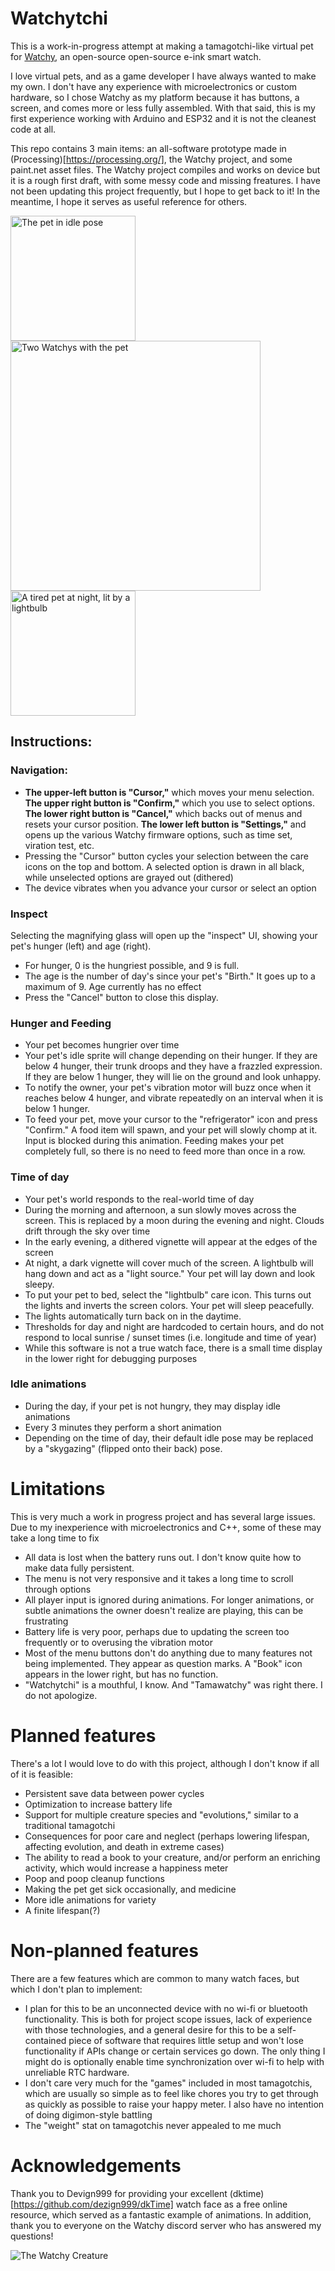 # Watchytchi
This is a work-in-progress attempt at making a tamagotchi-like virtual pet for [Watchy](https://watchy.sqfmi.com/), an open-source open-source e-ink smart watch.

I love virtual pets, and as a game developer I have always wanted to make my own. I don't have any experience with microelectronics or custom hardware, so I chose Watchy as my platform because it has buttons, a screen, and comes more or less fully assembled. With that said, this is my first experience working with Arduino and ESP32 and it is not the cleanest code at all. 

This repo contains 3 main items: an all-software prototype made in (Processing)[https://processing.org/], the Watchy project, and some paint.net asset files. The Watchy project compiles and works on device but it is a rough first draft, with some messy code and missing freatures. I have not been updating this project frequently, but I hope to get back to it! In the meantime, I hope it serves as useful reference for others.

 <div>
 <img src="./Github%20Assets/Watchytchi_Idle.jpg" alt="The pet in idle pose" width="200"/> 
 <img src="./Github%20Assets/Watchytchi_Double.jpg" alt="Two Watchys with the pet" width="400"/> 
 <img src="./Github%20Assets/Watchytchi_TiredNight.jpg" alt="A tired pet at night, lit by a lightbulb" width="200"/> 
 </div>

## Instructions:
### Navigation:
 - **The upper-left button is "Cursor,"** which moves your menu selection. **The upper right button is "Confirm,"** which you use to select options. **The lower right button is "Cancel,"** which backs out of menus and resets your cursor position. **The lower left button is "Settings,"** and opens up the various Watchy firmware options, such as time set, viration test, etc.
 - Pressing the "Cursor" button cycles your selection between the care icons on the top and bottom. A selected option is drawn in all black, while unselected options are grayed out (dithered)
 - The device vibrates when you advance your cursor or select an option
### Inspect
Selecting the magnifying glass will open up the "inspect" UI, showing your pet's hunger (left) and age (right). 
 - For hunger, 0 is the hungriest possible, and 9 is full. 
 - The age is the number of day's since your pet's "Birth." It goes up to a maximum of 9. Age currently has no effect
 - Press the "Cancel" button to close this display.
### Hunger and Feeding
 - Your pet becomes hungrier over time
 - Your pet's idle sprite will change depending on their hunger. If they are below 4 hunger, their trunk droops and they have a frazzled expression. If they are below 1 hunger, they will lie on the ground and look unhappy.
 - To notify the owner, your pet's vibration motor will buzz once when it reaches below 4 hunger, and vibrate repeatedly on an interval when it is below 1 hunger.
 - To feed your pet, move your cursor to the "refrigerator" icon and press "Confirm." A food item will spawn, and your pet will slowly chomp at it. Input is blocked during this animation. Feeding makes your pet completely full, so there is no need to feed more than once in a row.
### Time of day
 - Your pet's world responds to the real-world time of day
 - During the morning and afternoon, a sun slowly moves across the screen. This is replaced by a moon during the evening and night. Clouds drift through the sky over time
 - In the early evening, a dithered vignette will appear at the edges of the screen
 - At night, a dark vignette will cover much of the screen. A lightbulb will hang down and act as a "light source." Your pet will lay down and look sleepy. 
 - To put your pet to bed, select the "lightbulb" care icon. This turns out the lights and inverts the screen colors. Your pet will sleep peacefully.
 - The lights automatically turn back on in the daytime.
 - Thresholds for day and night are hardcoded to certain hours, and do not respond to local sunrise / sunset times (i.e. longitude and time of year)
 - While this software is not a true watch face, there is a small time display in the lower right for debugging purposes
### Idle animations
 - During the day, if your pet is not hungry, they may display idle animations
 - Every 3 minutes they perform a short animation 
 - Depending on the time of day, their default idle pose may be replaced by a "skygazing" (flipped onto their back) pose.
# Limitations
This is very much a work in progress project and has several large issues. Due to my inexperience with microelectronics and C++, some of these may take a long time to fix
 - All data is lost when the battery runs out. I don't know quite how to make data fully persistent.
 - The menu is not very responsive and it takes a long time to scroll through options
 - All player input is ignored during animations. For longer animations, or subtle animations the owner doesn't realize are playing, this can be frustrating
 - Battery life is very poor, perhaps due to updating the screen too frequently or to overusing the vibration motor
 - Most of the menu buttons don't do anything due to many features not being implemented. They appear as question marks. A "Book" icon appears in the lower right, but has no function.
 - "Watchytchi" is a mouthful, I know. And "Tamawatchy" was right there. I do not apologize.
 
# Planned features
There's a lot I would love to do with this project, although I don't know if all of it is feasible:
 - Persistent save data between power cycles
 - Optimization to increase battery life
 - Support for multiple creature species and "evolutions," similar to a traditional tamagotchi
 - Consequences for poor care and neglect (perhaps lowering lifespan, affecting evolution, and death in extreme cases)
 - The ability to read a book to your creature, and/or perform an enriching activity, which would increase a happiness meter 
 - Poop and poop cleanup functions
 - Making the pet get sick occasionally, and medicine
 - More idle animations for variety
 - A finite lifespan(?)

# Non-planned features
There are a few features which are common to many watch faces, but which I don't plan to implement:
 - I plan for this to be an unconnected device with no wi-fi or bluetooth functionality. This is both for project scope issues, lack of experience with those technologies, and a general desire for this to be a self-contained piece of software that requires little setup and won't lose functionality if APIs change or certain services go down. The only thing I might do is optionally enable time synchronization over wi-fi to help with unreliable RTC hardware.
 - I don't care very much for the "games" included in most tamagotchis, which are usually so simple as to feel like chores you try to get through as quickly as possible to raise your happy meter. I also have no intention of doing digimon-style battling
 - The "weight" stat on tamagotchis never appealed to me much

# Acknowledgements
Thank you to Devign999 for providing your excellent (dktime)[https://github.com/dezign999/dkTime] watch face as a free online resource, which served as a fantastic example of animations. In addition, thank you to everyone on the Watchy discord server who has answered my questions!

![The Watchy Creature](./Github%20Assets/WatchytchiEatingGif.gif?raw=true "Title")
